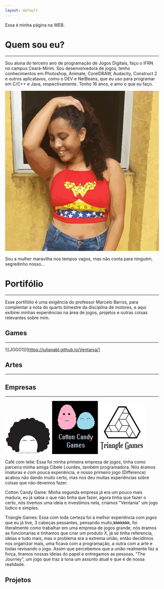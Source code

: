 ```yaml
---
layout: default 
---
```


Essa é minha página na WEB.

# Quem sou eu?
---
Sou aluna do terceiro ano de programação de Jogos Digitais, faço o IFRN no campus Ceará-Mirim. Sou desenvolvedora de jogos, tenho conhecimentos em Photoshop, Animate, CorelDRAW, Audacity, Construct 2 e outros aplicatavos, como o DEV e NetBeans, que eu uso para programar em C/C++ e Java, respectivamente. Tenho 16 anos, e amo o que eu faço. 

![](arte.png)

Sou a mulher maravilha nos tempos vagos, mas não conta para ninguém, segredinho nosso...

# Portifólio 
***

Esse portifólio é uma exigência do professor Marcelo Barros, para complentar a nota do quarto bimestre da disciplina de motores, e aqui exibirei minhas experiências na área de jogos, projetos e outras coisas relevantes sobre mim.    


## Games 
***
![[JOGO1]](https://julianabl.github.io/Ventania/]

## Artes 
***
## Empresas 
***
![](cafe1.png)  ![](co1.png)  ![](triii.png)   

Café com leite: Essa foi minha primeira empresa de jogos, tinha como parceira minha amiga Cibele Lourdes, também programadora. Nós éramos imaturas e com pouca experiência, e nosso primeiro jogo (Difference) acabou não dando muito certo, mas nos deu muitas experiências sobre coisas que não devemos fazer.  

Cotton Candy Game: Minha segunda empresa já era um pouco mais madura, eu já sabia o que não tinha que fazer, agora tinha que fazer o certo, nós tivemos uma ideia e investimos nela, criamos "Ventania" um jogo lúdico e simples. 

Triangle Games: Essa com toda certeza foi a melhor experiência com jogos que eu já tive, 3 cabeças pessantes, pensando muito,~~kkkkkkk~~, foi literalmente como trabalhar em uma empresa de jogos grande, nós éramos as funcionarias e tinhamos que criar um produto X, já se tinha referencia, ideias e tudo mais, mas o problema era a extrema união, então decidimos nos organizar mais, uma ficava com a programação, a outra com a arte e todas revisando o jogo. Assim que percebemos que a união realmente faz a força, tiramos nossas ideias do papel e entregamos as pessoas, "The Journey", um jogo que traz à tona um assunto atual e que é de nossa realidade. 


## Projetos 



